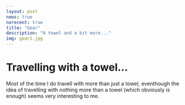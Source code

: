 ```yaml
---
layout: post
news: true
norecent: true
title: "Gear"
description: "A towel and a bit more..."
img: gear1.jpg
---
```


# Travelling with a towel...
Most of the time I do travell with more than just a towel, eventhough the idea of travelling with nothing more than a towel (which obviously is enough)
seems very interesting to me.

